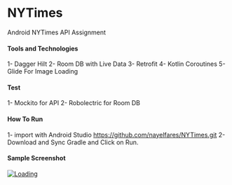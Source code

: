 # NYTimes
 Android NYTimes API Assignment
#### Tools and Technologies 
1- Dagger Hilt
2- Room DB with Live Data
3- Retrofit 
4- Kotlin Coroutines
5- Glide For Image Loading
#### Test 
1- Mockito for API 
2- Robolectric for Room DB

#### How To Run
1- import with Android Studio https://github.com/nayelfares/NYTimes.git
2- Download and Sync Gradle and Click on Run.

#### Sample Screenshot
[![Loading](https://github.com/nayelfares/NYTimes/article_details.png)]()
